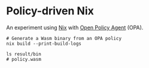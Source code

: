# Policy-driven Nix

An experiment using [Nix] with [Open Policy Agent][opa] (OPA).

```shell
# Generate a Wasm binary from an OPA policy
nix build --print-build-logs

ls result/bin
# policy.wasm
```

[nix]: https://zero-to-nix.com
[opa]: https://open-policy-agent.org
